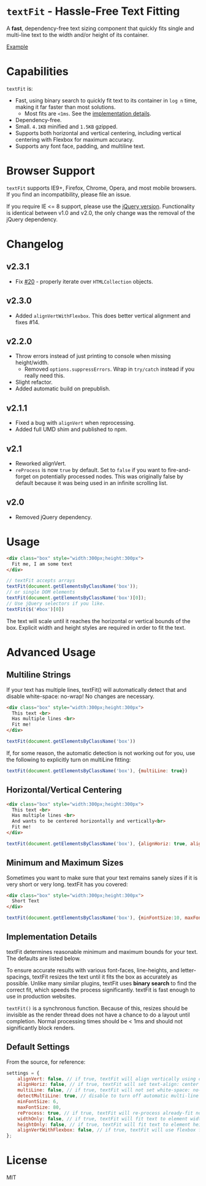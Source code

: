 `textFit` - Hassle-Free Text Fitting
==================================

A **fast**, dependency-free text sizing component that quickly fits single and multi-line text to the width and/or height of its container.

[Example](http://textfit.strml.net/examples/textFit.html)

Capabilities
============

`textFit` is:

* Fast, using binary search to quickly fit text to its container in `log n` time, making it far faster than most solutions.
  * Most fits are `<1ms`. See the [implementation details](#implementation-details).
* Dependency-free.
* Small. `4.1KB` minified and `1.5KB` gzipped.
* Supports both horizontal and vertical centering, including vertical centering with Flexbox for maximum accuracy.
* Supports any font face, padding, and multiline text.

Browser Support
===============

`textFit` supports IE9+, Firefox, Chrome, Opera, and most mobile browsers. If you find an incompatibility,
please file an issue.

If you require IE <= 8 support, please use the [jQuery version](https://github.com/STRML/textFit/tree/1.0-jQuery).
Functionality is identical between v1.0 and v2.0, the only change was the removal of the jQuery dependency.

Changelog
=========

v2.3.1
------

* Fix [#20](https://github.com/STRML/textFit/issues/20) - properly iterate over `HTMLCollection` objects.

v2.3.0
------

* Added `alignVertWithFlexbox`. This does better vertical alignment and fixes #14.

v2.2.0
------

* Throw errors instead of just printing to console when missing height/width.
  - Removed `options.suppressErrors`. Wrap in `try/catch` instead if you really need this.
* Slight refactor.
* Added automatic build on prepublish.

v2.1.1
------

* Fixed a bug with `alignVert` when reprocessing.
* Added full UMD shim and published to npm.

v2.1
----

* Reworked alignVert.
* `reProcess` is now `true` by default. Set to `false` if you want to fire-and-forget on potentially
   processed nodes. This was originally false by default because it was being used in an infinite scrolling list.

v2.0
----

* Removed jQuery dependency.

Usage
=====

```html
<div class="box" style="width:300px;height:300px">
  Fit me, I am some text
</div>
```

```javascript
// textFit accepts arrays
textFit(document.getElementsByClassName('box'));
// or single DOM elements
textFit(document.getElementsByClassName('box')[0]);
// Use jQuery selectors if you like.
textFit($('#box')[0])
```

The text will scale until it reaches the horizontal or vertical bounds of the box.
Explicit width and height styles are required in order to fit the text.

Advanced Usage
==============

Multiline Strings
-----------------

If your text has multiple lines, textFit() will automatically detect that and disable white-space: no-wrap!
No changes are necessary.

```html
<div class="box" style="width:300px;height:300px">
  This text <br>
  Has multiple lines <br>
  Fit me!
</div>
```

```javascript
textFit(document.getElementsByClassName('box'))
```

If, for some reason, the automatic detection is not working out for you, use the following to explicitly turn on
multiLine fitting:

```javascript
textFit(document.getElementsByClassName('box'), {multiLine: true})
```

Horizontal/Vertical Centering
-----------------------------

```html
<div class="box" style="width:300px;height:300px">
  This text <br>
  Has multiple lines <br>
  And wants to be centered horizontally and vertically<br>
  Fit me!
</div>
```

```javascript
textFit(document.getElementsByClassName('box'), {alignHoriz: true, alignVert: true})
```

Minimum and Maximum Sizes
-------------------------

Sometimes you want to make sure that your text remains sanely sizes if it is very short or very long. textFit
has you covered:

```html
<div class="box" style="width:300px;height:300px">
  Short Text
</div>
```

```javascript
textFit(document.getElementsByClassName('box'), {minFontSize:10, maxFontSize: 50})
```

Implementation Details
----------------------
textFit determines reasonable minimum and maximum bounds for your text. The defaults are listed below.

To ensure accurate results with various font-faces, line-heights, and letter-spacings, textFit resizes the text
until it fits the box as accurately as possible. Unlike many similar plugins, textFit uses **binary search** to
find the correct fit, which speeds the process significantly. textFit is fast enough to use in production
websites.

`textFit()` is a synchronous function. Because of this, resizes should be invisible as the render thread does not
have a chance to do a layout until completion. Normal processing times should be < 1ms and should not significantly
block renders.

Default Settings
----------------

From the source, for reference:

```javascript
settings = {
    alignVert: false, // if true, textFit will align vertically using css tables
    alignHoriz: false, // if true, textFit will set text-align: center
    multiLine: false, // if true, textFit will not set white-space: no-wrap
    detectMultiLine: true, // disable to turn off automatic multi-line sensing
    minFontSize: 6,
    maxFontSize: 80,
    reProcess: true, // if true, textFit will re-process already-fit nodes. Set to 'false' for better performance
    widthOnly: false, // if true, textFit will fit text to element width, regardless of text height
    heightOnly: false, // if true, textFit will fit text to element height, regardless of text width
    alignVertWithFlexbox: false, // if true, textFit will use flexbox for vertical alignment
};
```

License
=======
MIT
